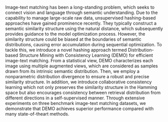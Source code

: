 Image-text matching has been a long-standing
problem, which seeks to connect vision and
language through semantic understanding. Due
to the capability to manage large-scale raw
data, unsupervised hashing-based approaches
have gained prominence recently. They typically construct a semantic similarity structure using the natural distance, which subsequently provides guidance to the model optimization process. However, the similarity
structure could be biased at the boundaries of
semantic distributions, causing error accumulation during sequential optimization. To tackle
this, we introduce a novel hashing approach
termed Distribution-based Structure Mining
with Consistency Learning (DEMO) for efficient image-text matching. From a statistical
view, DEMO characterizes each image using
multiple augmented views, which are considered as samples drawn from its intrinsic semantic distribution. Then, we employ a nonparametric distribution divergence to ensure a
robust and precise similarity structure. In addition, we introduce collaborative consistency
learning which not only preserves the similarity
structure in the Hamming space but also encourages consistency between retrieval distribution
from different directions in a self-supervised
manner. Through extensive experiments on
three benchmark image-text matching datasets,
we demonstrate that DEMO achieves superior
performance compared with many state-of-theart methods.
